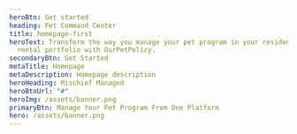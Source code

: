 ```yaml
---
heroBtn: Get started
heading: Pet Command Center
title: homepage-first
heroText: Transform the way you manage your pet program in your residential
  rental portfolio with OurPetPolicy.
secondaryBtn: Get Started
metaTitle: Homepage
metaDescription: Homepage description
heroHeading: Mischief Managed
heroBtnUrl: "#"
heroImg: /assets/banner.png
primaryBtn: Manage Your Pet Program From One Platform
hero: /assets/banner.png
---
```

